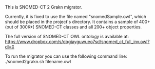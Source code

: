 This is SNOMED-CT 2 Grakn migrator. 

Currently, it is fixed to use the file named "snomedSample.owl", which should be placed in the project's directory. 
It contains a sample of 400+ (out of 300K+) SNOMED-CT classes and all 200+ object properties. 

The full version of SNOMED-CT OWL ontology is available at:
https://www.dropbox.com/s/obgjayguwueo7sd/snomed_ct_full_inv.owl?dl=0

To run the migrator you can use the following command line:
./snomed2grakn.sh filename.owl